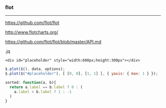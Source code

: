 ### flot
---
https://github.com/flot/flot

http://www.flotcharts.org/

https://github.com/flot/flot/blob/master/API.md

.jq

```
<div id="placeholder" style="width:600px;height:300px"></div>
```

```js
$.plot($(), data, options);
$.plot($("#placeholder"), [ [0, 0], [1, 1] ], { yaxis: { max: 1 } });

sorted: function(a, b){
  return a.label == b.label ? 0 : (
    a.label > b.label ? 1 : -1
  )
}
```

